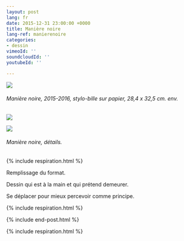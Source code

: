 ```yaml
---
layout: post
lang: fr
date: 2015-12-31 23:00:00 +0000
title: Manière noire
lang-ref: manierenoire
categories:
- dessin
vimeoId: ''
soundcloudId: ''
youtubeId: ''

---
```

![](/mepierdoparaver/imgs/mn-up-a.jpg)

###### _Manière noire_, 2015-2016, stylo-bille sur papier, 28,4 x 32,5 cm. env.

![](/mepierdoparaver/imgs/mn-up-b.jpg)

![](/mepierdoparaver/imgs/mn-up-c.jpg)

###### _Manière noire_, détails.

{% include respiration.html %}

Remplissage du format.

Dessin qui est à la main et qui prétend demeurer.

Se déplacer pour mieux percevoir comme principe.

{% include respiration.html %}

{% include end-post.html %}

{% include respiration.html %}